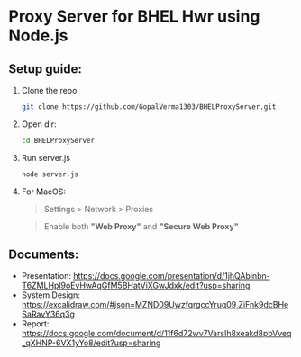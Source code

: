 # Proxy Server for BHEL Hwr using Node.js
## Setup guide:
1. Clone the repo:
   ```bash
   git clone https://github.com/GopalVerma1303/BHELProxyServer.git
   ```
2. Open dir:
   ```bash
   cd BHELProxyServer
   ```
3. Run server.js
   ```bash
   node server.js
   ```
4. For MacOS:
   >Settings > Network > Proxies
   
   >Enable both **"Web Proxy"** and **"Secure Web Proxy"**

## Documents:
 - Presentation: https://docs.google.com/presentation/d/1jhQAbinbn-T6ZMLHpl9oEvHwAqGfM5BHatViXGwJdxk/edit?usp=sharing
 - System Design: https://excalidraw.com/#json=MZND09UwzfqrgccYruq09,ZiFnk9dcBHeSaRavY36q3g
 - Report: https://docs.google.com/document/d/11f6d72wv7VarsIh8xeakd8pbVveq_qXHNP-6VX1yYo8/edit?usp=sharing
